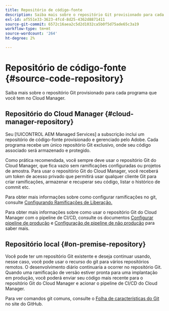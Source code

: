 ```yaml
---
title: Repositório de código-fonte
description: Saiba mais sobre o repositório Git provisionado para cada programa que você tem no Cloud Manager.
exl-id: af551e33-3623-4fcd-8d25-4362d8871411
source-git-commit: 6572c16aea2c5d2d1032ca5b0f5d75ade65c3a19
workflow-type: tm+mt
source-wordcount: '264'
ht-degree: 2%

---
```



# Repositório de código-fonte {#source-code-repository}

Saiba mais sobre o repositório Git provisionado para cada programa que você tem no Cloud Manager.

## Repositório do Cloud Manager {#cloud-manager-repository}

Seu [!UICONTROL AEM Managed Services] a subscrição inclui um repositório de código-fonte provisionado e gerenciado pelo Adobe. Cada programa recebe um único repositório Git exclusivo, onde seu código associado será armazenado e protegido.

Como prática recomendada, você sempre deve usar o repositório Git do Cloud Manager, que fica vazio sem ramificações configuradas ou projetos de amostra. Para usar o repositório Git do Cloud Manager, você receberá um token de acesso privado que permitirá usar qualquer cliente Git para criar ramificações, armazenar e recuperar seu código, listar o histórico de commit etc.

Para obter mais informações sobre como configurar ramificações no git, consulte [Configurando Ramificações de Liberação.](/help/getting-started/configuring-branches.md)

Para obter mais informações sobre como usar o repositório Git do Cloud Manager com o pipeline de CI/CD, consulte os documentos [Configurar pipeline de produção](/help/using/production-pipelines.md) e [Configuração de pipeline de não produção](/help/using/non-production-pipelines.md) para saber mais.

## Repositório local {#on-premise-repository}

Você pode ter um repositório Git existente e deseja continuar usando, nesse caso, você pode usar o recurso do git para vários repositórios remotos. O desenvolvimento diário continuaria a ocorrer no repositório Git. Quando uma ramificação de versão estiver pronta para uma implantação em produção, você poderá enviar seu código mais recente para o repositório Git do Cloud Manager e acionar o pipeline de CI/CD do Cloud Manager.

Para ver comandos git comuns, consulte o [Folha de características do Git](https://education.github.com/git-cheat-sheet-education.pdf) no site do GitHub.
